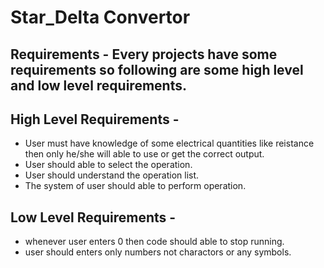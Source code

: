 # Star_Delta Convertor 



## Requirements - Every projects have some requirements so following are some high level and low level requirements.

## High Level Requirements -
* User must have knowledge of some electrical quantities like reistance then only he/she will able to use or get the correct output.
* User should able to select the operation.
* User should understand the operation list.
* The system of user should able to perform operation.




## Low Level Requirements -
* whenever user enters 0 then code should able to stop running.
* user should enters only numbers not charactors or any symbols.
